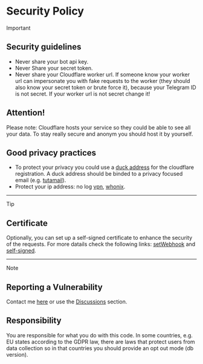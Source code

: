 # Security Policy

> [!IMPORTANT]
> ## Security guidelines
> 
> - Never share your bot api key.
> - Never Share your secret token.
> - Never share your Cloudflare worker url. If someone know your worker url can impersonate you with fake requests to the worker (they should also know your secret token or brute force it), because your Telegram ID is not secret. If your worker url is not secret change it!
>
> ## Attention!
> Please note: Cloudflare hosts your service so they could be able to see all your data. To stay really secure and anonym you should host it by yourself.
> 
> ## Good privacy practices
> - To protect your privacy you could use a [duck address](https://duckduckgo.com/duckduckgo-help-pages/email-protection/duck-addresses/) for the cloudflare registration. A duck address should be binded to a privacy focused email (e.g. [tutamail](https://tuta.com/)).
> - Protect your ip address: no log [vpn](https://riseup.net/en/vpn), [whonix](https://www.whonix.org/).
---
> [!TIP]
> ## Certificate
> 
> Optionally, you can set up a self-signed certificate to enhance the security of the requests. 
> For more datails check the following links: [setWebhook](https://core.telegram.org/bots/api#setwebhook) and [self-signed](https://core.telegram.org/bots/self-signed).
---
<!--
## Supported Versions

Use this section to tell people about which versions of your project are
currently being supported with security updates.

| Version | Supported          |
| ------- | ------------------ |
| 5.1.x   | :white_check_mark: |
| 5.0.x   | :x:                |
| 4.0.x   | :white_check_mark: |
| < 4.0   | :x:                |
-->

> [!NOTE]
> ## Reporting a Vulnerability
> 
> Contact me [here](https://t.me/Mqtth3w_support_bot) or use the [Discussions](https://github.com/Mqtth3w/Forwarder-Telegram-bot/discussions) section.
>
> ## Responsibility
>
> You are responsible for what you do with this code. In some countries, e.g. EU states according to the GDPR law, there are laws that protect users from data collection so in that countries you should provide an opt out mode (db version).

<!--
Use this section to tell people how to report a vulnerability.

Tell them where to go, how often they can expect to get an update on a
reported vulnerability, what to expect if the vulnerability is accepted or
declined, etc.
-->
